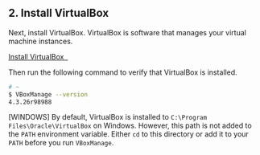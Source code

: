 ## 2. Install VirtualBox

Next, install VirtualBox. VirtualBox is software that manages your virtual machine instances.

<a class='accent-button radius' href='https://www.virtualbox.org/wiki/Downloads' target='_blank'>Install VirtualBox&nbsp;&nbsp;<i class='fa fa-external-link'></i></a>

Then run the following command to verify that VirtualBox is installed.

```bash
# ~
$ VBoxManage --version
4.3.26r98988
```

[WINDOWS] By default, VirtualBox is installed to <code class="file-path">C:\Program Files\Oracle\VirtualBox</code> on Windows. However, this path is not added to the `PATH` environment variable. Either `cd` to this directory or add it to your `PATH` before you run `VBoxManage`.
